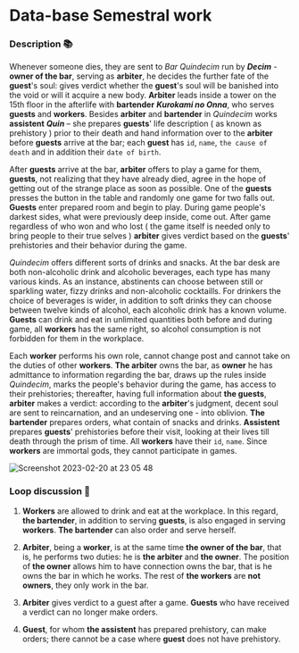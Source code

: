 # Data-base Semestral work
### Description 📚

Whenever someone dies, they are sent to *Bar Quindecim* run by ***Decim*** - **owner of the bar**, serving as **arbiter**, he decides the further fate of the **guest**'s soul: gives verdict whether the **guest**'s soul will be banished into the void or will it acquire a new body. **Arbiter** leads inside a tower on the 15th floor in the afterlife with **bartender** ***Kurokami no Onna***, who serves **guests** and **workers**. Besides **arbiter** and **bartender** in *Quindecim* works **assistent** ***Quin*** – she prepares **guests**' life description ( as known as prehistory ) prior to their death and hand information over to the **arbiter** before **guests** arrive at the bar; each **guest** has `id`, `name`, `the cause of death` and in addition their `date of birth`.

After **guests** arrive at the bar, **arbiter** offers to play a game for them, **guests**, not realizing that they have already died, agree in the hope of getting out of the strange place as soon as possible. One of the **guests** presses the button in the table and randomly one game for two falls out. **Guests** enter prepared room and begin to play. During game people's darkest sides, what were previously deep inside, come out. After game regardless of who won and who lost ( the game itself is needed only to bring people to their true selves ) **arbiter** gives verdict based on the **guests**' prehistories and their behavior during the game.

*Quindecim* offers different sorts of drinks and snacks. At the bar desk are both non-alcoholic drink and alcoholic beverages, each type has many various kinds. As an instance, abstinents can choose between still or sparkling water, fizzy drinks and non-alcoholic cocktaills. For drinkers the choice of beverages is wider, in addition to soft drinks they can choose between twelve kinds of alcohol, each alcoholic drink has a known volume. **Guests** can drink and eat in unlimited quantities both before and during game, all **workers** has the same right, so alcohol consumption is not forbidden for them in the workplace.

Each **worker** performs his own role, cannot change post and cannot take on the duties of other **workers**. **The arbiter** owns the bar, as **owner** he has admittance to information regarding the bar, draws up the rules inside *Quindecim*, marks the people's behavior during the game, has access to their prehistories; thereafter, having full information about **the guests**, **arbiter** makes a verdict: according to the **arbiter**'s judgment, decent soul are sent to reincarnation, and an undeserving one - into oblivion. **The bartender** prepares orders, what contain of snacks and drinks. **Assistent** prepares **guests**' prehistories before their visit, looking at their lives till death through the prism of time. All **workers** have their `id`, `name`. Since **workers** are immortal gods, they cannot participate in games.

![Screenshot 2023-02-20 at 23 05 48](https://user-images.githubusercontent.com/85711789/220205301-0c7b6f2c-89f1-4a2f-8bab-dbf28d9d3594.png)


### Loop discussion 🔁


1. **Workers** are allowed to drink and eat at the workplace. In this regard, **the bartender**, in addition to serving **guests**, is also engaged in serving **workers**. **The bartender** can also order and serve herself.

2. **Arbiter**, being a **worker**, is at the same time **the owner of the bar**, that is, he performs two duties: he is **the arbiter** and **the owner**. The position of **the owner** allows him to have connection owns the bar, that is he owns the bar in which he works. The rest of **the workers** are **not owners**, they only work in the bar.

3. **Arbiter** gives verdict to a guest after a game. **Guests** who have received a verdict can no longer make orders.

4. **Guest**, for whom **the assistent** has prepared prehistory, can make orders; there cannot be a case where **guest** does not have prehistory.
